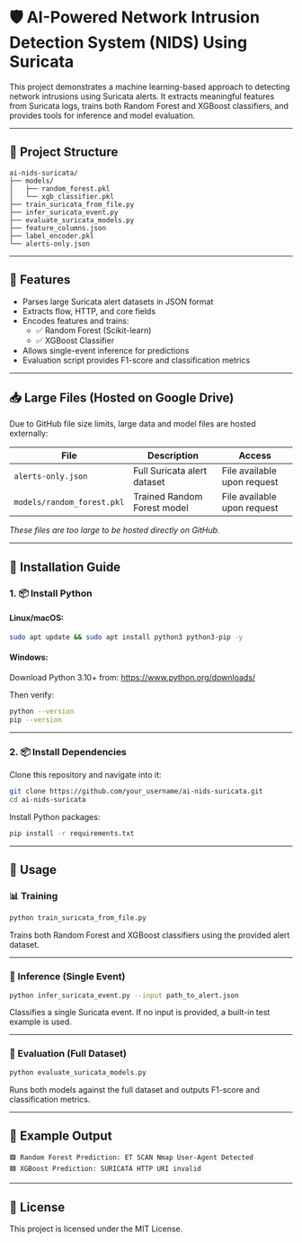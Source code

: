 # 🛡️ AI-Powered Network Intrusion Detection System (NIDS) Using Suricata

This project demonstrates a machine learning-based approach to detecting network intrusions using Suricata alerts. It extracts meaningful features from Suricata logs, trains both Random Forest and XGBoost classifiers, and provides tools for inference and model evaluation.

---

## 📁 Project Structure

```
ai-nids-suricata/
├── models/
│   ├── random_forest.pkl
│   └── xgb_classifier.pkl
├── train_suricata_from_file.py
├── infer_suricata_event.py
├── evaluate_suricata_models.py
├── feature_columns.json
├── label_encoder.pkl
└── alerts-only.json
```

---

## 🚀 Features

- Parses large Suricata alert datasets in JSON format
- Extracts flow, HTTP, and core fields
- Encodes features and trains:
  - ✅ Random Forest (Scikit-learn)
  - ✅ XGBoost Classifier
- Allows single-event inference for predictions
- Evaluation script provides F1-score and classification metrics

---

## 📥 Large Files (Hosted on Google Drive)

Due to GitHub file size limits, large data and model files are hosted externally:

| File | Description | Access |
|------|-------------|--------|
| `alerts-only.json` | Full Suricata alert dataset | File available upon request |
| `models/random_forest.pkl` | Trained Random Forest model | File available upon request |

*These files are too large to be hosted directly on GitHub.*

---

## 🧰 Installation Guide

### 1. 📦 Install Python

#### Linux/macOS:
```bash
sudo apt update && sudo apt install python3 python3-pip -y
```

#### Windows:
Download Python 3.10+ from: https://www.python.org/downloads/

Then verify:
```bash
python --version
pip --version
```

---

### 2. 📦 Install Dependencies

Clone this repository and navigate into it:

```bash
git clone https://github.com/your_username/ai-nids-suricata.git
cd ai-nids-suricata
```

Install Python packages:

```bash
pip install -r requirements.txt
```

---

## 🧪 Usage

### 📊 Training

```bash
python train_suricata_from_file.py
```

Trains both Random Forest and XGBoost classifiers using the provided alert dataset.

---

### 🔎 Inference (Single Event)

```bash
python infer_suricata_event.py --input path_to_alert.json
```

Classifies a single Suricata event. If no input is provided, a built-in test example is used.

---

### 🧾 Evaluation (Full Dataset)

```bash
python evaluate_suricata_models.py
```

Runs both models against the full dataset and outputs F1-score and classification metrics.

---

## 🎯 Example Output

```
🟩 Random Forest Prediction: ET SCAN Nmap User-Agent Detected
🟦 XGBoost Prediction: SURICATA HTTP URI invalid
```

---

## 📄 License

This project is licensed under the MIT License.
